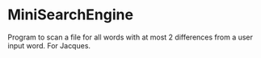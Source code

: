 # MiniSearchEngine
Program to scan a file for all words with at most 2 differences from a user input word. For Jacques.

